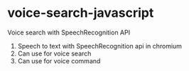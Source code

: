 # voice-search-javascript
Voice search with SpeechRecognition API
1. Speech to text with SpeechRecognition api in chromium
2. Can use for voice search
3. Can use for voice command
